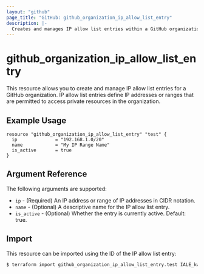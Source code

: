```yaml
---
layout: "github"
page_title: "GitHub: github_organization_ip_allow_list_entry"
description: |-
  Creates and manages IP allow list entries within a GitHub organization
---
```


# github_organization_ip_allow_list_entry

This resource allows you to create and manage IP allow list entries for a GitHub organization. IP allow list entries define IP addresses or ranges that are permitted to access private resources in the organization.

## Example Usage

```hcl
resource "github_organization_ip_allow_list_entry" "test" {
  ip              = "192.168.1.0/20"
  name            = "My IP Range Name"
  is_active       = true
}
```

## Argument Reference

The following arguments are supported:

* `ip`              - (Required) An IP address or range of IP addresses in CIDR notation.
* `name`            - (Optional) A descriptive name for the IP allow list entry.
* `is_active`       - (Optional) Whether the entry is currently active. Default: true.

## Import

This resource can be imported using the ID of the IP allow list entry:

```bash
$ terraform import github_organization_ip_allow_list_entry.test IALE_kwHOC1234567890a
```